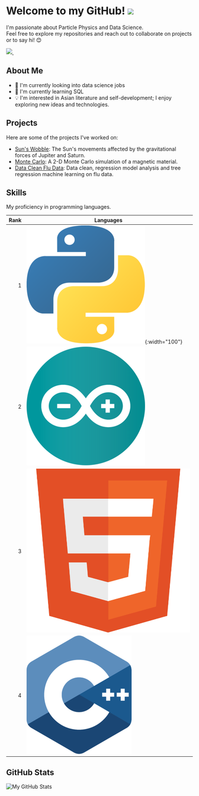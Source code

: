 <h1>
  Welcome to my GitHub! 
  <img src="https://media.giphy.com/media/hvRJCLFzcasrR4ia7z/giphy.gif" width="30px"/>
</h1>

I'm passionate about Particle Physics and Data Science. <br>
Feel free to explore my repositories and reach out to collaborate on projects or to say hi! 😊

<div id="badges">
  <a href="https://www.linkedin.com/in/athavanramalingam/">
    <img src="https://img.shields.io/badge/LinkedIn-blue?logo=linkedin&logoColor=white&style=for-the-badge"/>
  </a> 

  <img src="https://komarev.com/ghpvc/?username=gitavan&style=flat-square&color=blue" alt="" style="height: 28px; width: auto;" />
</div>




## About Me

- 💼 I'm currently looking into data science jobs
- 🌱 I'm currently learning SQL
- 💡 I'm interested in Asian literature and self-development; I enjoy exploring new ideas and technologies.

## Projects

Here are some of the projects I've worked on:

- [Sun's Wobble](https://github.com/Gitavan/Sun-Wobble-Due-To-Neptune-And-Jupiter): The Sun's movements affected by the gravitational forces of Jupiter and Saturn.
- [Monte Carlo](https://github.com/Gitavan/2-D-Monte-Carlo-simulation-of-a-magnetic-material): A 2-D Monte Carlo simulation of a magnetic material.
- [Data Clean Flu Data](https://github.com/Gitavan/Data-Cleaning-of-Flu-Data): Data clean, regression model analysis and tree regression machine learning on flu data.
## Skills                                   

My proficiency in programming languages.       

| Rank | Languages |
|-----:|-----------|
|   1  | ![Python](https://github.com/Gitavan/Gitavan/blob/main/Python.png){:width="100"} |
|   2  | ![Arduino](https://github.com/Gitavan/Gitavan/blob/main/Arduino.png)   |
|   3  | ![HTML5](https://github.com/Gitavan/Gitavan/blob/main/HTML5.png)     |
|   4  | ![C++](https://github.com/Gitavan/Gitavan/blob/main/C%2B%2B.png)       |

## GitHub Stats
![My GitHub Stats](https://github-readme-stats.vercel.app/api?username=gitavan&show_icons=true&theme=radical)

